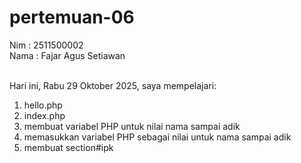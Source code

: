 # pertemuan-06

Nim : 2511500002 <br>
Nama : Fajar Agus Setiawan <br> <br>

Hari ini, Rabu 29 Oktober 2025, saya mempelajari:
<ol>
    <li>hello.php</li>
    <li>index.php</li>
    <li>membuat variabel PHP untuk nilai nama sampai adik</li>
    <li>memasukkan variabel PHP sebagai nilai untuk nama sampai adik</li>
    <li>membuat section#ipk</li>
</ol>